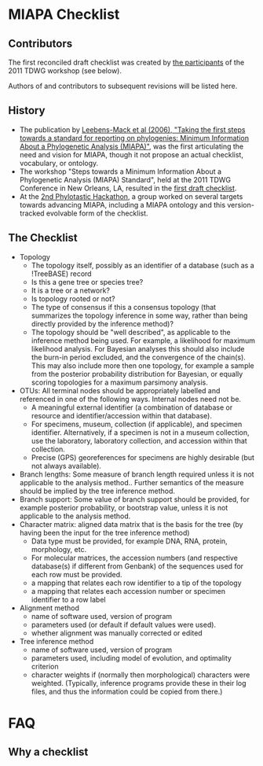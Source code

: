 MIAPA Checklist
===============

Contributors
------------

The first reconciled draft checklist was created by [the participants](http://wiki.tdwg.org/twiki/bin/view/Phylogenetics/MIAPAWorkshop2011#Participants) of the 2011 TDWG workshop (see below).

Authors of and contributors to subsequent revisions will be listed here.

History
-------

* The publication by [Leebens-Mack et al (2006), "Taking the first steps towards a standard for reporting on phylogenies: Minimum Information About a Phylogenetic Analysis (MIAPA)"](http://dx.doi.org/10.1089/omi.2006.10.231), was the first articulating the need and vision for MIAPA, though it not propose an actual checklist, vocabulary, or ontology.
* The workshop "Steps towards a Minimum Information About a Phylogenetic Analysis (MIAPA) Standard", held at the 2011 TDWG Conference in New Orleans, LA, resulted in the [first draft checklist](http://wiki.tdwg.org/twiki/bin/view/Phylogenetics/MIAPADraft#Reconciled_draft_checklist).
* At the [2nd Phylotastic Hackathon](http://evoio.org/wiki/Phylotastic_II), a group worked on several targets towards advancing MIAPA, including a MIAPA ontology and this version-tracked evolvable form of the checklist.  

The Checklist
-------------

   * Topology
      * The topology itself, possibly as an identifier of a database (such as a !TreeBASE) record 
      * Is this a gene tree or species tree?
      * It is a tree or a network?
      * Is topology rooted or not?
      * The type of consensus if this a consensus topology (that summarizes the topology inference in some way, rather than being directly provided by the inference method)?
      * The topology should be "well described", as applicable to the inference method being used. For example, a likelihood for maximum likelihood analysis. For Bayesian analyses this should also include the burn-in period excluded, and the convergence of the chain(s). This may also include more then one topology, for example a sample from the posterior probability distribution for Bayesian, or equally scoring topologies for a maximum parsimony analysis. 
   * OTUs: All terminal nodes should be appropriately labelled and referenced in one of the following ways. Internal nodes need not be.
      * A meaningful external identifier (a combination of database or resource and identifier/accession within that database).
      * For specimens, museum, collection (if applicable), and specimen identifier. Alternatively, if a specimen is not in a museum collection, use the laboratory, laboratory collection, and accession within that collection.
      * Precise (GPS) georeferences for specimens are highly desirable (but not always available). 
   * Branch lengths: Some measure of branch length required unless it is not applicable to the analysis method.. Further semantics of the measure should be implied by the tree inference method. 
   * Branch support: Some value of branch support should be provided, for example posterior probability, or bootstrap value, unless it is not applicable to the analysis method.
   * Character matrix: aligned data matrix that is the basis for the tree (by having been the input for the tree inference method)
      * Data type must be provided, for example DNA, RNA, protein, morphology, etc.
      * For molecular matrices, the accession numbers (and respective database(s) if different from Genbank) of the sequences used for each row must be provided.
      * a mapping that relates each row identifier to a tip of the topology
      * a mapping that relates each accession number or specimen identifier to a row label
   * Alignment method
      * name of software used, version of program
      * parameters used (or default if default values were used).
      * whether alignment was manually corrected or edited
   * Tree inference method
      * name of software used, version of program
      * parameters used, including model of evolution, and optimality criterion
      * character weights if (normally then morphological) characters were weighted. (Typically, inference programs provide these in their log files, and thus the information could be copied from there.)

FAQ
===

Why a checklist
---------------

